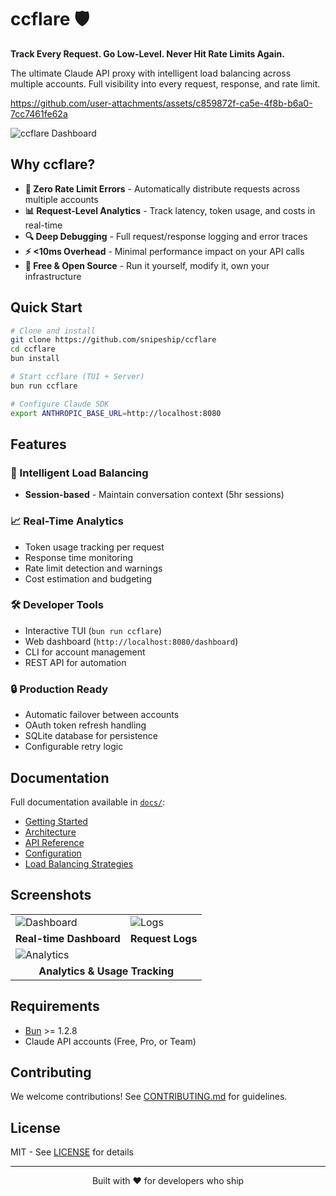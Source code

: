 # ccflare 🛡️

**Track Every Request. Go Low-Level. Never Hit Rate Limits Again.**

The ultimate Claude API proxy with intelligent load balancing across multiple accounts. Full visibility into every request, response, and rate limit.

<https://github.com/user-attachments/assets/c859872f-ca5e-4f8b-b6a0-7cc7461fe62a>

![ccflare Dashboard](apps/lander/src/screenshot-dashboard.png)

## Why ccflare?

- **🚀 Zero Rate Limit Errors** - Automatically distribute requests across multiple accounts
- **📊 Request-Level Analytics** - Track latency, token usage, and costs in real-time  
- **🔍 Deep Debugging** - Full request/response logging and error traces
- **⚡ <10ms Overhead** - Minimal performance impact on your API calls
- **💸 Free & Open Source** - Run it yourself, modify it, own your infrastructure

## Quick Start

```bash
# Clone and install
git clone https://github.com/snipeship/ccflare
cd ccflare
bun install

# Start ccflare (TUI + Server)
bun run ccflare

# Configure Claude SDK
export ANTHROPIC_BASE_URL=http://localhost:8080
```

## Features

### 🎯 Intelligent Load Balancing

- **Session-based** - Maintain conversation context (5hr sessions)

### 📈 Real-Time Analytics

- Token usage tracking per request
- Response time monitoring
- Rate limit detection and warnings
- Cost estimation and budgeting

### 🛠️ Developer Tools

- Interactive TUI (`bun run ccflare`)
- Web dashboard (`http://localhost:8080/dashboard`)
- CLI for account management
- REST API for automation

### 🔒 Production Ready

- Automatic failover between accounts
- OAuth token refresh handling
- SQLite database for persistence
- Configurable retry logic

## Documentation

Full documentation available in [`docs/`](docs/):

- [Getting Started](docs/index.md)
- [Architecture](docs/architecture.md)
- [API Reference](docs/api-http.md)
- [Configuration](docs/configuration.md)
- [Load Balancing Strategies](docs/load-balancing.md)

## Screenshots

<table>
  <tr>
    <td><img src="apps/lander/src/screenshot-dashboard.png" alt="Dashboard"/></td>
    <td><img src="apps/lander/src/screenshot-logs.png" alt="Logs"/></td>
  </tr>
  <tr>
    <td align="center"><b>Real-time Dashboard</b></td>
    <td align="center"><b>Request Logs</b></td>
  </tr>
  <tr>
    <td colspan="2"><img src="apps/lander/src/screenshot-analytics.png" alt="Analytics"/></td>
  </tr>
  <tr>
    <td colspan="2" align="center"><b>Analytics & Usage Tracking</b></td>
  </tr>
</table>

## Requirements

- [Bun](https://bun.sh) >= 1.2.8
- Claude API accounts (Free, Pro, or Team)

## Contributing

We welcome contributions! See [CONTRIBUTING.md](docs/contributing.md) for guidelines.

## License

MIT - See [LICENSE](LICENSE) for details

---

<p align="center">
  Built with ❤️ for developers who ship
</p>
